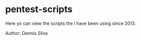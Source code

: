 # pentest-scripts
Here yo can view the scripts the I have been using since 2013.

Author: Dennis Silva

